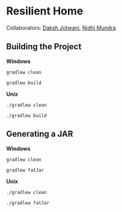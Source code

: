 # Resilient Home

Collaborators: [Daksh Jotwani](https://github.com/dakshj), [Nidhi Mundra](https://github.com/nidhimundra)

## Building the Project
**Windows**

`gradlew clean`

`gradlew build`

**Unix**

`./gradlew clean`

`./gradlew build`

## Generating a JAR
**Windows**

`gradlew clean`

`gradlew fatJar`

**Unix**

`./gradlew clean`

`./gradlew fatJar`
